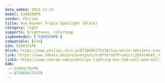 ```yaml
---
date_added: 2022-11-13
model: 5309330P6
vendor: Philips
title: Hue Runner Triple Spotlight (Black)
category: light
supports: brightness, colortemp
zigbeemodel: ['5309330P6']
compatible: [z2m]
z2m: 5309331P6
mlink: https://www.philips.nl/c-p/8718696175378/hue-white-ambiance-runner-spot-drievoudig
link: https://www.idealo.de/preisvergleich/OffersOfProduct/201414645_-hue-white-ambiance-runner-spot-bluetooth-schwarz-philips.html
link2: https://www.conrad.com/p/philips-lighting-hue-led-wall-and-ceiling-light-5309330p6-runner-gu10-15-w-warm-white-cool-white-daylight-white-2268959
EAN: 
  - 53093/30/P6
  - 8718696175378
---
```

